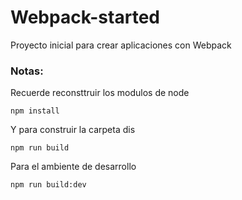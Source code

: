 # Webpack-started
Proyecto inicial para crear aplicaciones con Webpack
### Notas: 
Recuerde reconsttruir los modulos de node
```
npm install
```
Y para construir la carpeta dis
```
npm run build
```
Para el ambiente de desarrollo
```
npm run build:dev
```